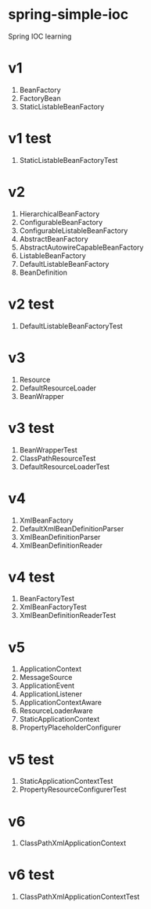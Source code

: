 # spring-simple-ioc

Spring IOC learning

# v1

1. BeanFactory
2. FactoryBean
3. StaticListableBeanFactory

# v1 test

1. StaticListableBeanFactoryTest

# v2

1. HierarchicalBeanFactory
2. ConfigurableBeanFactory
3. ConfigurableListableBeanFactory
4. AbstractBeanFactory
5. AbstractAutowireCapableBeanFactory
6. ListableBeanFactory
7. DefaultListableBeanFactory
8. BeanDefinition

# v2 test
    
1. DefaultListableBeanFactoryTest

# v3

1. Resource
2. DefaultResourceLoader
3. BeanWrapper

# v3 test

1. BeanWrapperTest
2. ClassPathResourceTest
3. DefaultResourceLoaderTest

# v4

1. XmlBeanFactory
2. DefaultXmlBeanDefinitionParser
3. XmlBeanDefinitionParser
4. XmlBeanDefinitionReader

# v4 test

1. BeanFactoryTest
2. XmlBeanFactoryTest
3. XmlBeanDefinitionReaderTest

# v5

1. ApplicationContext
2. MessageSource 
3. ApplicationEvent 
4. ApplicationListener
5. ApplicationContextAware 
6. ResourceLoaderAware
7. StaticApplicationContext
8. PropertyPlaceholderConfigurer

# v5 test

1. StaticApplicationContextTest
2. PropertyResourceConfigurerTest

# v6

1. ClassPathXmlApplicationContext

# v6 test

1. ClassPathXmlApplicationContextTest

